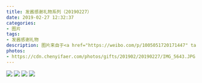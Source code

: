 ```yaml
---
title: 发酱感谢礼物系列（20190227）
date: 2019-02-27 12:32:37
categories:
- 图片
tags:
- 发酱感谢礼物
description: 图片来自于<a href="https://weibo.com/p/1005051720171447" target="_blank">quanmmmmm</a>
photos: 
- https://cdn.chenyifaer.com/photos/gifts/201902/20190227/IMG_5643.JPG
---
```


![](https://cdn.chenyifaer.com/photos/gifts/201902/20190227/IMG_5644.JPG)
![](https://cdn.chenyifaer.com/photos/gifts/201902/20190227/IMG_5645.JPG)
![](https://cdn.chenyifaer.com/photos/gifts/201902/20190227/IMG_5646.JPG)
![](https://cdn.chenyifaer.com/photos/gifts/201902/20190227/IMG_5647.JPG)